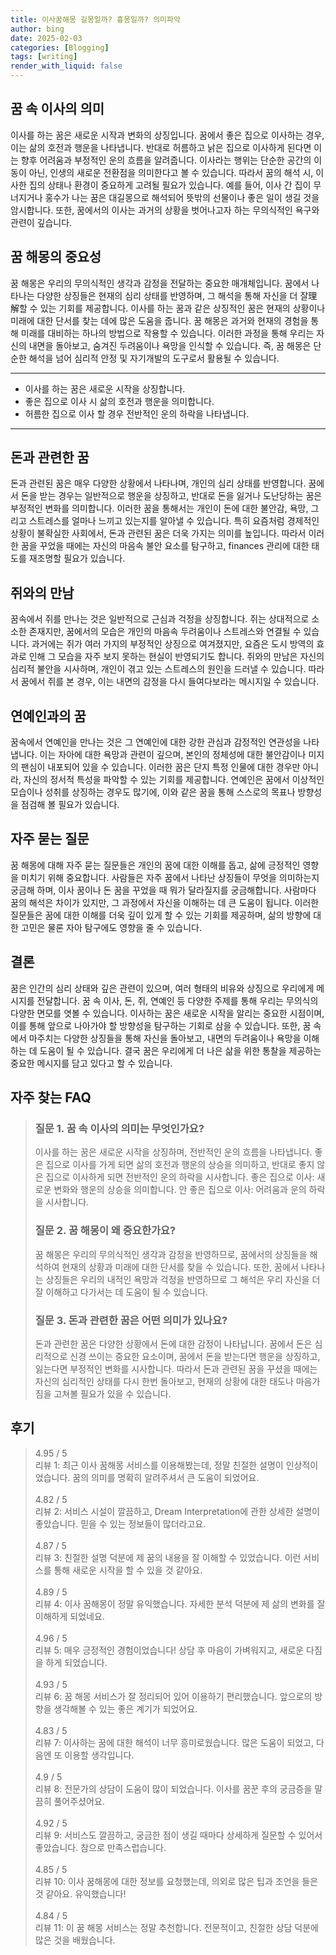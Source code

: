 ```yaml
---
title: 이사꿈해몽 길몽일까? 흉몽일까? 의미파악
author: bing
date: 2025-02-03
categories: [Blogging]
tags: [writing]
render_with_liquid: false
---
```



<h2 id='꿈 속 이사의 의미'>꿈 속 이사의 의미</h2>

<p>이사를 하는 꿈은 새로운 시작과 변화의 상징입니다. 꿈에서 좋은 집으로 이사하는 경우, 이는 삶의 호전과 행운을 나타냅니다. 반대로 허름하고 낡은 집으로 이사하게 된다면 이는 향후 어려움과 부정적인 운의 흐름을 알려줍니다. 이사라는 행위는 단순한 공간의 이동이 아닌, 인생의 새로운 전환점을 의미한다고 볼 수 있습니다. 따라서 꿈의 해석 시, 이사한 집의 상태나 환경이 중요하게 고려될 필요가 있습니다. 예를 들어, 이사 간 집이 무너지거나 홍수가 나는 꿈은 대길몽으로 해석되어 뜻밖의 선물이나 좋은 일이 생길 것을 암시합니다. 또한, 꿈에서의 이사는 과거의 상황을 벗어나고자 하는 무의식적인 욕구와 관련이 깊습니다.</p>

<h2 id='꿈 해몽의 중요성'>꿈 해몽의 중요성</h2>

<p>꿈 해몽은 우리의 무의식적인 생각과 감정을 전달하는 중요한 매개체입니다. 꿈에서 나타나는 다양한 상징들은 현재의 심리 상태를 반영하며, 그 해석을 통해 자신을 더 잘理解할 수 있는 기회를 제공합니다. 이사를 하는 꿈과 같은 상징적인 꿈은 현재의 상황이나 미래에 대한 단서를 찾는 데에 많은 도움을 줍니다. 꿈 해몽은 과거와 현재의 경험을 통해 미래를 대비하는 하나의 방법으로 작용할 수 있습니다. 이러한 과정을 통해 우리는 자신의 내면을 돌아보고, 숨겨진 두려움이나 욕망을 인식할 수 있습니다. 즉, 꿈 해몽은 단순한 해석을 넘어 심리적 안정 및 자기개발의 도구로서 활용될 수 있습니다.</p>

<hr />

<ul>
    <li>이사를 하는 꿈은 새로운 시작을 상징합니다.</li>
    <li>좋은 집으로 이사 시 삶의 호전과 행운을 의미합니다.</li>
    <li>허름한 집으로 이사 할 경우 전반적인 운의 하락을 나타냅니다.</li>
</ul>

<hr />

<h2 id='돈과 관련한 꿈'>돈과 관련한 꿈</h2>

<p>돈과 관련된 꿈은 매우 다양한 상황에서 나타나며, 개인의 심리 상태를 반영합니다. 꿈에서 돈을 받는 경우는 일반적으로 행운을 상징하고, 반대로 돈을 잃거나 도난당하는 꿈은 부정적인 변화를 의미합니다. 이러한 꿈을 통해서는 개인이 돈에 대한 불안감, 욕망, 그리고 스트레스를 얼마나 느끼고 있는지를 알아낼 수 있습니다. 특히 요즘처럼 경제적인 상황이 불확실한 사회에서, 돈과 관련된 꿈은 더욱 가지는 의미를 높입니다. 따라서 이러한 꿈을 꾸었을 때에는 자신의 마음속 불안 요소를 탐구하고, finances 관리에 대한 태도를 재조명할 필요가 있습니다.</p>

<h2 id='쥐와의 만남'>쥐와의 만남</h2>

<p>꿈속에서 쥐를 만나는 것은 일반적으로 근심과 걱정을 상징합니다. 쥐는 상대적으로 소소한 존재지만, 꿈에서의 모습은 개인의 마음속 두려움이나 스트레스와 연결될 수 있습니다. 과거에는 쥐가 여러 가지의 부정적인 상징으로 여겨졌지만, 요즘은 도시 방역의 효과로 인해 그 모습을 자주 보지 못하는 현실이 반영되기도 합니다. 쥐와의 만남은 자신의 심리적 불안을 시사하며, 개인이 겪고 있는 스트레스의 원인을 드러낼 수 있습니다. 따라서 꿈에서 쥐를 본 경우, 이는 내면의 감정을 다시 들여다보라는 메시지일 수 있습니다.</p>

<h2 id='연예인과의 꿈'>연예인과의 꿈</h2>

<p>꿈속에서 연예인을 만나는 것은 그 연예인에 대한 강한 관심과 감정적인 연관성을 나타냅니다. 이는 자아에 대한 욕망과 관련이 깊으며, 본인의 정체성에 대한 불안감이나 미지의 팬심이 내포되어 있을 수 있습니다. 이러한 꿈은 단지 특정 인물에 대한 경우만 아니라, 자신의 정서적 특성을 파악할 수 있는 기회를 제공합니다. 연예인은 꿈에서 이상적인 모습이나 성취를 상징하는 경우도 많기에, 이와 같은 꿈을 통해 스스로의 목표나 방향성을 점검해 볼 필요가 있습니다.</p>

<h2 id='자주 묻는 질문'>자주 묻는 질문</h2>

<p>꿈 해몽에 대해 자주 묻는 질문들은 개인의 꿈에 대한 이해를 돕고, 삶에 긍정적인 영향을 미치기 위해 중요합니다. 사람들은 자주 꿈에서 나타난 상징들이 무엇을 의미하는지 궁금해 하며, 이사 꿈이나 돈 꿈을 꾸었을 때 뭐가 달라질지를 궁금해합니다. 사람마다 꿈의 해석은 차이가 있지만, 그 과정에서 자신을 이해하는 데 큰 도움이 됩니다. 이러한 질문들은 꿈에 대한 이해를 더욱 깊이 있게 할 수 있는 기회를 제공하며, 삶의 방향에 대한 고민은 물론 자아 탐구에도 영향을 줄 수 있습니다.</p>

<h2 id='결론'>결론</h2>

<p>꿈은 인간의 심리 상태와 깊은 관련이 있으며, 여러 형태의 비유와 상징으로 우리에게 메시지를 전달합니다. 꿈 속 이사, 돈, 쥐, 연예인 등 다양한 주제를 통해 우리는 무의식의 다양한 면모를 엿볼 수 있습니다. 이사하는 꿈은 새로운 시작을 알리는 중요한 시점이며, 이를 통해 앞으로 나아가야 할 방향성을 탐구하는 기회로 삼을 수 있습니다. 또한, 꿈 속에서 마주치는 다양한 상징들을 통해 자신을 돌아보고, 내면의 두려움이나 욕망을 이해하는 데 도움이 될 수 있습니다. 결국 꿈은 우리에게 더 나은 삶을 위한 통찰을 제공하는 중요한 메시지를 담고 있다고 할 수 있습니다.</p>


<h2 id='자주_찾는_FAQ'>자주 찾는 FAQ</h2>
<div itemscope="" itemtype="https://schema.org/FAQPage"> 
<blockquote> 
<div itemscope="" itemprop="mainEntity" itemtype="https://schema.org/Question"> 
<h3 itemprop="name">질문 1. 꿈 속 이사의 의미는 무엇인가요?</h3> 
<div itemscope="" itemprop="acceptedAnswer" itemtype="https://schema.org/Answer"> 
<span itemprop="text"> 
<p>이사를 하는 꿈은 새로운 시작을 상징하며, 전반적인 운의 흐름을 나타냅니다. 좋은 집으로 이사를 가게 되면 삶의 호전과 행운의 상승을 의미하고, 반대로 좋지 않은 집으로 이사하게 되면 전반적인 운의 하락을 시사합니다. 좋은 집으로 이사: 새로운 변화와 행운의 상승을 의미합니다. 안 좋은 집으로 이사: 어려움과 운의 하락을 시사합니다.</p> 
</span> 
</div> 
</div> 
<div itemscope="" itemprop="mainEntity" itemtype="https://schema.org/Question"> 
<h3 itemprop="name">질문 2. 꿈 해몽이 왜 중요한가요?</h3> 
<div itemscope="" itemprop="acceptedAnswer" itemtype="https://schema.org/Answer"> 
<span itemprop="text"> 
<p>꿈 해몽은 우리의 무의식적인 생각과 감정을 반영하므로, 꿈에서의 상징들을 해석하여 현재의 상황과 미래에 대한 단서를 찾을 수 있습니다. 또한, 꿈에서 나타나는 상징들은 우리의 내적인 욕망과 걱정을 반영하므로 그 해석은 우리 자신을 더 잘 이해하고 다가서는 데 도움이 될 수 있습니다.</p> 
</span> 
</div> 
</div> 
<div itemscope="" itemprop="mainEntity" itemtype="https://schema.org/Question"> 
<h3 itemprop="name">질문 3. 돈과 관련한 꿈은 어떤 의미가 있나요?</h3> 
<div itemscope="" itemprop="acceptedAnswer" itemtype="https://schema.org/Answer"> 
<span itemprop="text"> 
<p>돈과 관련한 꿈은 다양한 상황에서 돈에 대한 감정이 나타납니다. 꿈에서 돈은 심리적으로 신경 쓰이는 중요한 요소이며, 꿈에서 돈을 받는다면 행운을 상징하고, 잃는다면 부정적인 변화를 시사합니다. 따라서 돈과 관련된 꿈을 꾸셨을 때에는 자신의 심리적인 상태를 다시 한번 돌아보고, 현재의 상황에 대한 태도나 마음가짐을 고쳐볼 필요가 있을 수 있습니다.</p> 
</span> 
</div> 
</div> 
</blockquote> 
</div>
<h2 id='후기'>후기</h2>
<div itemscope itemtype="https://schema.org/Product">
  <blockquote>
  <div itemprop="review" itemscope itemtype="https://schema.org/Review">
      <div itemprop="reviewRating" itemscope itemtype="https://schema.org/Rating"> <span itemprop="ratingValue">4.95</span> / <span itemprop="bestRating">5</span> </div>
      <span itemprop="reviewBody">리뷰 1: 최근 이사 꿈해몽 서비스를 이용해봤는데, 정말 친절한 설명이 인상적이었습니다. 꿈의 의미를 명확히 알려주셔서 큰 도움이 되었어요.</span>
  </div>
  <br>
  <div itemprop="review" itemscope itemtype="https://schema.org/Review">
      <div itemprop="reviewRating" itemscope itemtype="https://schema.org/Rating"> <span itemprop="ratingValue">4.82</span> / <span itemprop="bestRating">5</span> </div>
      <span itemprop="reviewBody">리뷰 2: 서비스 시설이 깔끔하고, Dream Interpretation에 관한 상세한 설명이 좋았습니다. 믿을 수 있는 정보들이 많더라고요.</span>
  </div>
  <br>
  <div itemprop="review" itemscope itemtype="https://schema.org/Review">
      <div itemprop="reviewRating" itemscope itemtype="https://schema.org/Rating"> <span itemprop="ratingValue">4.87</span> / <span itemprop="bestRating">5</span> </div>
      <span itemprop="reviewBody">리뷰 3: 친절한 설명 덕분에 제 꿈의 내용을 잘 이해할 수 있었습니다. 이런 서비스를 통해 새로운 시작을 할 수 있을 것 같아요.</span>
  </div>
  <br>
  <div itemprop="review" itemscope itemtype="https://schema.org/Review">
      <div itemprop="reviewRating" itemscope itemtype="https://schema.org/Rating"> <span itemprop="ratingValue">4.89</span> / <span itemprop="bestRating">5</span> </div>
      <span itemprop="reviewBody">리뷰 4: 이사 꿈해몽이 정말 유익했습니다. 자세한 분석 덕분에 제 삶의 변화를 잘 이해하게 되었네요.</span>
  </div>
  <br>
  <div itemprop="review" itemscope itemtype="https://schema.org/Review">
      <div itemprop="reviewRating" itemscope itemtype="https://schema.org/Rating"> <span itemprop="ratingValue">4.96</span> / <span itemprop="bestRating">5</span> </div>
      <span itemprop="reviewBody">리뷰 5: 매우 긍정적인 경험이었습니다! 상담 후 마음이 가벼워지고, 새로운 다짐을 하게 되었습니다.</span>
  </div>
  <br>
  <div itemprop="review" itemscope itemtype="https://schema.org/Review">
      <div itemprop="reviewRating" itemscope itemtype="https://schema.org/Rating"> <span itemprop="ratingValue">4.93</span> / <span itemprop="bestRating">5</span> </div>
      <span itemprop="reviewBody">리뷰 6: 꿈 해몽 서비스가 잘 정리되어 있어 이용하기 편리했습니다. 앞으로의 방향을 생각해볼 수 있는 좋은 계기가 되었어요.</span>
  </div>
  <br>
  <div itemprop="review" itemscope itemtype="https://schema.org/Review">
      <div itemprop="reviewRating" itemscope itemtype="https://schema.org/Rating"> <span itemprop="ratingValue">4.83</span> / <span itemprop="bestRating">5</span> </div>
      <span itemprop="reviewBody">리뷰 7: 이사하는 꿈에 대한 해석이 너무 흥미로웠습니다. 많은 도움이 되었고, 다음엔 또 이용할 생각입니다.</span>
  </div>
  <br>
  <div itemprop="review" itemscope itemtype="https://schema.org/Review">
      <div itemprop="reviewRating" itemscope itemtype="https://schema.org/Rating"> <span itemprop="ratingValue">4.9</span> / <span itemprop="bestRating">5</span> </div>
      <span itemprop="reviewBody">리뷰 8: 전문가의 상담이 도움이 많이 되었습니다. 이사를 꿈꾼 후의 궁금증을 말끔히 풀어주셨어요.</span>
  </div>
  <br>
  <div itemprop="review" itemscope itemtype="https://schema.org/Review">
      <div itemprop="reviewRating" itemscope itemtype="https://schema.org/Rating"> <span itemprop="ratingValue">4.92</span> / <span itemprop="bestRating">5</span> </div>
      <span itemprop="reviewBody">리뷰 9: 서비스도 깔끔하고, 궁금한 점이 생길 때마다 상세하게 질문할 수 있어서 좋았습니다. 참으로 만족스럽습니다.</span>
  </div>
  <br>
  <div itemprop="review" itemscope itemtype="https://schema.org/Review">
      <div itemprop="reviewRating" itemscope itemtype="https://schema.org/Rating"> <span itemprop="ratingValue">4.85</span> / <span itemprop="bestRating">5</span> </div>
      <span itemprop="reviewBody">리뷰 10: 이사 꿈해몽에 대한 정보를 요청했는데, 의외로 많은 팁과 조언을 들은 것 같아요. 유익했습니다!</span>
  </div>
  <br>
  <div itemprop="review" itemscope itemtype="https://schema.org/Review">
      <div itemprop="reviewRating" itemscope itemtype="https://schema.org/Rating"> <span itemprop="ratingValue">4.84</span> / <span itemprop="bestRating">5</span> </div>
      <span itemprop="reviewBody">리뷰 11: 이 꿈 해몽 서비스는 정말 추천합니다. 전문적이고, 친절한 상담 덕분에 많은 것을 배웠습니다.</span>
  </div>
  </blockquote>
</div>
